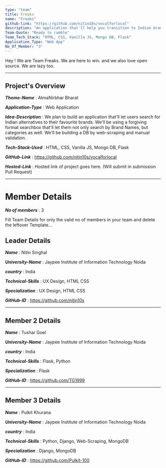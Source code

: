 ```yaml
---
type: "team"                   
title: Freaks
name: "Freaks"
github-link: "https://github.com/nitin10s/vocalforlocal"
description: "An application that'll help you transition to Indian brands easily"
Team-Quote: "Ready to rumble"
Team_Tech_Stack: "HTML, CSS, Vanilla JS, Mongo DB, Flask"
Application_Type: "Web App"
No_Of_Member: "3"
---
```


Hey ! We are Team Freaks. We are here to win. and we also love open source. We are lazy too.

---

## Project's Overview

_**Theme-Name**_ : AtmaNirbhar Bharat

_**Application-Type**_ :   Web Application

_**Idea-Description**_ :  We plan to build an application that'll let users search for Indian alternatives to their favourite brands. We'll be using a forgiving format searchbox that'll let them not only search by Brand Names, but categories as well. We'll be building a DB by web-scraping and manual validation.

_**Tech-Stack-Used**_ :  HTML, CSS, Vanilla JS, Mongo DB, Flask

_**GitHub-Link**_ :   https://github.com/nitin10s/vocalforlocal

_**Hosted-Link**_ :    Hosted link of project goes here. (Will submit in submission Pull Request)

---

# Member Details

_**No of members**_ :  3

Fill Team Details for only the valid no of members in your team and delete the leftover Template...

## Leader Details

_**Name**_ : Nitin Singhal

_**University-Name**_ : Jaypee Institute of Information Technology Noida

_**country**_ : India
 
_**Technical-Skills**_ : UX Design, HTML CSS

_**Specialization**_ : UX Design, HTML CSS

_**GitHub-ID**_ :  https://github.com/nitin10s

---

## Member 2 Details

_**Name**_ : Tushar Goel

_**University-Name**_ : Jaypee Institute of Information Technology Noida

_**country**_ : India
 
_**Technical-Skills**_ : Flask, Python

_**Specialization**_ : Flask

_**GitHub-ID**_ : https://github.com/TG1999

---

## Member 3 Details

_**Name**_ : Pulkit Khurana

_**University-Name**_ : Jaypee Institute of Information Technology Noida

_**country**_ : India
 
_**Technical-Skills**_ : Python, Django, Web-Scraping, MongoDB

_**Specialization**_ : Django, MongoDB

_**GitHub-ID**_ :   https://github.com/Pulkit-100
